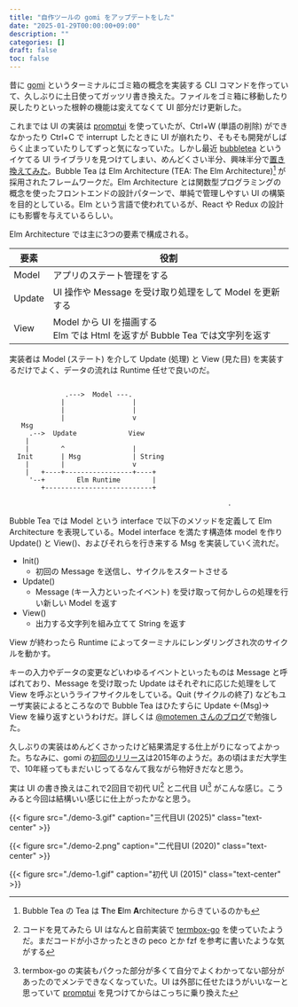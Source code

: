 ```yaml
---
title: "自作ツールの gomi をアップデートをした"
date: "2025-01-29T00:00:00+09:00"
description: ""
categories: []
draft: false
toc: false
---
```


昔に [gomi](https://github.com/babarot/gomi) というターミナルにゴミ箱の概念を実装する CLI コマンドを作っていて、久しぶりに土日使ってガッツリ書き換えた。ファイルをゴミ箱に移動したり戻したりといった根幹の機能は変えてなくて UI 部分だけ更新した。

これまでは UI の実装は [promptui](https://github.com/manifoldco/promptui) を使っていたが、Ctrl+W (単語の削除) ができなかったり Ctrl+C で interrupt したときに UI が崩れたり、そもそも開発がしばらく止まっていたりしてずっと気になっていた。しかし最近 [bubbletea](https://github.com/charmbracelet/bubbletea) というイケてる UI ライブラリを見つけてしまい、めんどくさい半分、興味半分で[置き換えてみた](https://github.com/babarot/gomi/pull/44)。Bubble Tea は Elm Architecture (TEA: The Elm Architecture)[^tea] が採用されたフレームワークだ。Elm Architecture とは関数型プログラミングの概念を使ったフロントエンドの設計パターンで、単純で管理しやすい UI の構築を目的としている。Elm という言語で使われているが、React や Redux の設計にも影響を与えているらしい。

Elm Architecture では主に3つの要素で構成される。

要素 | 役割
---|---
Model |  アプリのステート管理をする
Update | UI 操作や Message を受け取り処理をして Model を更新する
View | Model から UI を描画する <br> Elm では Html を返すが Bubble Tea では文字列を返す

実装者は Model (ステート) を介して Update (処理) と View (見た目) を実装するだけでよく、データの流れは Runtime 任せで良いのだ。

```goat

              .--->  Model ---.
             |                 |
             |                 |
             |                 v
   Msg
     .-->  Update             View
    |
    |        ^                 |
  Init       | Msg             | String
    |        |                 v
    |   +----+-----------------+----+
     '--+        Elm Runtime        |
        +---------------------------+

                                                       .
```

<!-- https://github.com/blampe/goat -->

Bubble Tea では Model という interface で以下のメソッドを定義して Elm Architecture を表現している。Model interface を満たす構造体 model を作り Update() と View()、およびそれらを行き来する Msg を実装していく流れだ。

- Init()
    - 初回の Message を送信し、サイクルをスタートさせる
- Update()
    - Message (キー入力といったイベント) を受け取って何かしらの処理を行い新しい Model を返す
- View()
    - 出力する文字列を組み立てて String を返す

View が終わったら Runtime によってターミナルにレンダリングされ次のサイクルを動かす。

キーの入力やデータの変更などいわゆるイベントといったものは Message と呼ばれており、Message を受け取った Update はそれぞれに応じた処理をして View を呼ぶというライフサイクルをしている。Quit (サイクルの終了) などもユーザ実装によるところなので Bubble Tea はひたすらに Update ←(Msg)→ View を繰り返すというわけだ。詳しくは [@motemen さんのブログ](https://motemen.hatenablog.com/entry/2022/06/introduction-to-go-bubbletea)で勉強した。

久しぶりの実装はめんどくさかったけど結果満足する仕上がりになってよかった。ちなみに、gomi の[初回のリリース](https://github.com/babarot/gomi/releases/tag/v0.1.2)は2015年のようだ。あの頃はまだ大学生で、10年経ってもまだいじってるなんて我ながら物好きだなと思う。

実は UI の書き換えはこれで2回目で初代 UI[^first] と二代目 UI[^second] がこんな感じ。こうみると今回は結構いい感じに仕上がったかなと思う。

{{< figure 
src="./demo-3.gif"
caption="三代目UI (2025)"
class="text-center" >}}

{{< figure 
src="./demo-2.png"
caption="二代目UI (2020)"
class="text-center" >}}

{{< figure 
src="./demo-1.gif"
caption="初代 UI (2015)"
class="text-center" >}}

[^tea]: Bubble Tea の Tea は **T**he **E**lm **A**rchitecture からきているのかも
[^first]: コードを見てみたら UI はなんと自前実装で [termbox-go](https://github.com/nsf/termbox-go) を使っていたようだ。まだコードが小さかったときの peco とか fzf を参考に書いたような気がする
[^second]: termbox-go の実装もパクった部分が多くて自分でよくわかってない部分があったのでメンテできなくなっていた。UI は外部に任せたほうがいいなーと思っていて [promptui](https://github.com/manifoldco/promptui) を見つけてからはこっちに乗り換えた
